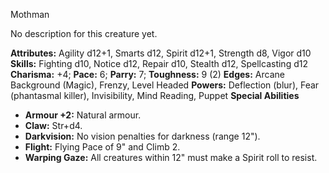Mothman

No description for this creature yet.

**Attributes:** Agility d12+1, Smarts d12, Spirit d12+1, Strength d8,
Vigor d10
**Skills:** Fighting d10, Notice d12, Repair d10, Stealth d12,
Spellcasting d12
**Charisma:** +4; **Pace:** 6; **Parry:** 7; **Toughness:** 9 (2)
**Edges:** Arcane Background (Magic), Frenzy, Level Headed
**Powers:** Deflection (blur), Fear (phantasmal killer), Invisibility,
Mind Reading, Puppet
**Special Abilities**
- **Armour +2:** Natural armour.
- **Claw:** Str+d4.
- **Darkvision:** No vision penalties for darkness (range 12").
- **Flight:** Flying Pace of 9" and Climb 2.
- **Warping Gaze:** All creatures within 12" must make a Spirit roll to
resist.

